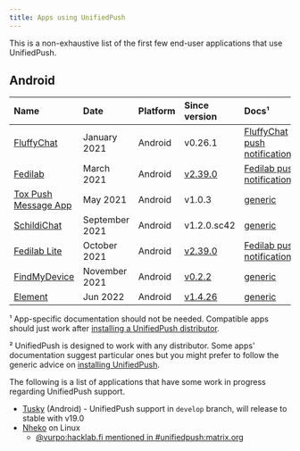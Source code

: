 ```yaml
---
title: Apps using UnifiedPush
---
```


This is a non-exhaustive list of the first few end-user applications that use UnifiedPush.

## Android

| Name                                                               | Date           | Platform | Since version | Docs¹ |
| :----------------------------------------------------------------- | :------------- | :------- | :------------ | :--------------- |
| [FluffyChat](https://fluffychat.im/)                               | January 2021   | Android  | v0.26.1       | [FluffyChat push notifications](https://gitlab.com/famedly/fluffychat/-/wikis/Push-Notifications-without-Google-Services)² |
| [Fedilab](https://fedilab.app/)                                    | March 2021     | Android  | [v2.39.0](https://framagit.org/tom79/fedilab/-/releases/2.39.0)  | [Fedilab push notifications](https://fedilab.app/wiki/features/push-notifications/)² |
| [Tox Push Message App](https://github.com/zoff99/tox_push_msg_app) | May 2021       | Android  | v1.0.3        | [generic](../distributors/) |
| [SchildiChat](https://github.com/SchildiChat/SchildiChat-android/) | September 2021 | Android  | v1.2.0.sc42   | [generic](../distributors/) |
| [Fedilab Lite](https://fedilab.app/)                               | October 2021   | Android  | [v2.39.0](https://framagit.org/tom79/fedilab/-/releases/2.39.0)  | [Fedilab push notifications](https://fedilab.app/wiki/features/push-notifications/)² |
| [FindMyDevice](https://gitlab.com/Nulide/findmydevice/)            | November 2021  | Android  | [v0.2.2](https://gitlab.com/Nulide/findmydevice/-/releases/v0.2.2) | [generic](../distributors/) |
| [Element](https://github.com/vector-im/element-android/)           | Jun 2022       | Android  | [v1.4.26](https://github.com/vector-im/element-android/releases/tag/v1.4.26) | [generic](../distributors/) |

¹ App-specific documentation should not be needed. Compatible apps should just work after [installing a UnifiedPush distributor](../distributors/).

² UnifiedPush is designed to work with any distributor. Some apps' documentation suggest particular ones but you might prefer to follow the generic advice on [installing UnifiedPush](../distributors/).

The following is a list of applications that have some work in progress regarding UnifiedPush support.

- [Tusky](https://github.com/tuskyapp/Tusky) (Android) - UnifiedPush support in `develop` branch, will release to stable with v19.0
- [Nheko](https://nheko.im/nheko-reborn/nheko) on Linux
  - [@vurpo:hacklab.fi mentioned in #unifiedpush:matrix.org](https://matrix.to/#/!vwmBiTqilorqNCbGab:matrix.org/$bT-gCEw5VTM3icJca-xnK_Ji5J0RBVfc_lu3KNhVSmc?via=libera.chat&via=matrix.org&via=tchncs.de)
